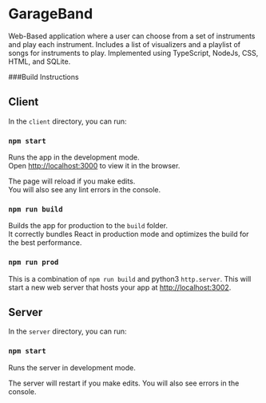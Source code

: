 # GarageBand
Web-Based application where a user can choose from a set of instruments and play each instrument. Includes a list of visualizers and a playlist of songs for instruments to play. Implemented using TypeScript, NodeJs, CSS, HTML, and SQLite. 

###Build Instructions


## Client

In the `client` directory, you can run:

### `npm start`

Runs the app in the development mode.\
Open [http://localhost:3000](http://localhost:3000) to view it in the browser.

The page will reload if you make edits.\
You will also see any lint errors in the console.

### `npm run build`

Builds the app for production to the `build` folder.\
It correctly bundles React in production mode and optimizes the build for the best performance.


### `npm run prod`

This is a combination of `npm run build` and python3 `http.server`. This will start a new web server that hosts your app at [http://localhost:3002](http://localhost:3002). 


## Server

In the `server` directory, you can run:

### `npm start`

Runs the server in development mode.

The server will restart if you make edits.
You will also see errors in the console.

